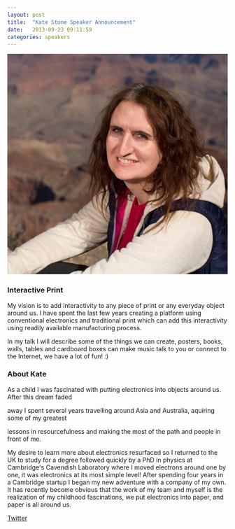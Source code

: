 ```yaml
---
layout: post
title:  "Kate Stone Speaker Announcement"
date:   2013-09-23 09:11:59
categories: speakers
---
```


<img src="/assets/img/nlconf/kate.jpg" class="pull-right img-thumbnail fiddy" />

### Interactive Print

<p class="lead">My vision is to add interactivity to any piece of print or any everyday object around us.  I have spent the last few years creating a platform using conventional electronics and traditional print which can add this interactivity using readily available manufacturing process.</p>

In my talk I will describe some of the things we can create, posters, books, walls, tables and cardboard boxes can make music talk to you or connect to the Internet, we have a lot of fun! :)</p>
 

### About Kate

<p class="lead">As a child I was fascinated with putting electronics into objects around us. After this dream faded 

away I spent several years travelling around Asia and Australia, aquiring some of my greatest 

lessons in resourcefulness and making the most of the path and people in front of me.</p>

My desire to learn more about electronics resurfaced so I returned to the UK to study for a degree followed quickly by a PhD in physics at Cambridge's Cavendish Laboratory where I moved electrons around one by one, it was electronics at its most simple level! After spending four years in a Cambridge startup I began my new adventure with a company of my own. It has recently become obvious that the work of my team and myself is the realization of my childhood fascinations, we put electronics into paper, and paper is all around us.

[Twitter](https://twitter.com/drkatestone)  